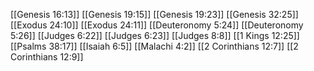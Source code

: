 [[Genesis 16:13]]
[[Genesis 19:15]]
[[Genesis 19:23]]
[[Genesis 32:25]]
[[Exodus 24:10]]
[[Exodus 24:11]]
[[Deuteronomy 5:24]]
[[Deuteronomy 5:26]]
[[Judges 6:22]]
[[Judges 6:23]]
[[Judges 8:8]]
[[1 Kings 12:25]]
[[Psalms 38:17]]
[[Isaiah 6:5]]
[[Malachi 4:2]]
[[2 Corinthians 12:7]]
[[2 Corinthians 12:9]]
